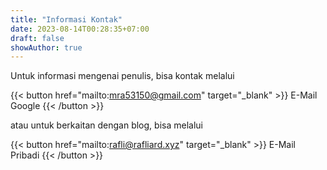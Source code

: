 ```yaml
---
title: "Informasi Kontak"
date: 2023-08-14T00:28:35+07:00
draft: false
showAuthor: true
---
```


Untuk informasi mengenai penulis, bisa kontak melalui 

{{< button href="mailto:mra53150@gmail.com" target="_blank" >}} E-Mail Google {{< /button >}}

atau untuk berkaitan dengan blog, bisa melalui

{{< button href="mailto:rafli@rafliard.xyz" target="_blank" >}} E-Mail Pribadi {{< /button >}}
